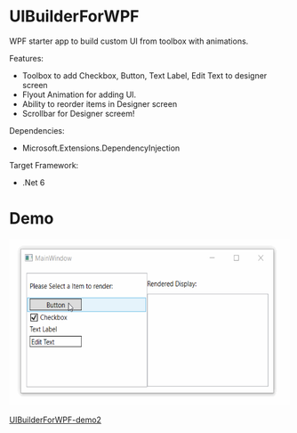 # UIBuilderForWPF
WPF starter app to build custom UI from toolbox with animations.

Features:
- Toolbox to add Checkbox, Button, Text Label, Edit Text to designer screen
- Flyout Animation for adding UI.
- Ability to reorder items in Designer screen
- Scrollbar for Designer screem!

Dependencies:
- Microsoft.Extensions.DependencyInjection

Target Framework:
- .Net 6

# Demo
<img src="https://github.com/SurajB-2601/UIBuilderForWPF/blob/main/UIBuilderForWPF-demo2.gif" height="300" /> 

[UIBuilderForWPF-demo2](https://user-images.githubusercontent.com/33862877/206663838-3cad8dd6-bad8-4a16-b1d5-191a31f88a7c.gif)
